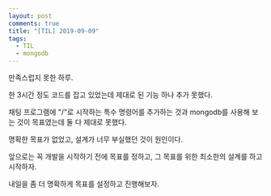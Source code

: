 ```yaml
---
layout: post
comments: true
title: "[TIL] 2019-09-09"
tags:
  - TIL
  - mongodb
---
```


만족스럽지 못한 하루.

한 3시간 정도 코드를 잡고 있었는데 제대로 된 기능 하나 추가 못했다.

채팅 프로그램에 "/"로 시작하는 특수 명령어를 추가하는 것과 mongodb를 사용해 보는 것이 목표였는데 둘 다 제대로 못했다.

명확한 목표가 없었고, 설계가 너무 부실했던 것이 원인이다.

앞으로는 꼭 개발을 시작하기 전에 목표를 정하고, 그 목표를 위한 최소한의 설계를 하고 시작하자.

내일을 좀 더 명확하게 목표를 설정하고 진행해보자.
